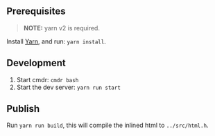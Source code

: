 ## Prerequisites

> **NOTE:** yarn v2 is required.

Install [Yarn](https://yarnpkg.com/getting-started/install), and run: `yarn install`.

## Development

1. Start cmdr: `cmdr bash`
2. Start the dev server: `yarn run start`

## Publish

Run `yarn run build`, this will compile the inlined html to `../src/html.h`.
